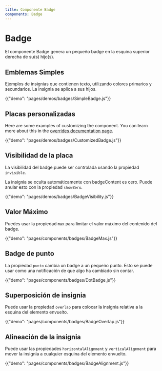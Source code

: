 ```yaml
---
title: Componente Badge
components: Badge
---
```


# Badge

<p class="description">El componente Badge genera un pequeño badge en la esquina superior derecha de su(s) hijo(s).</p>

## Emblemas Simples

Ejemplos de insignias que contienen texto, utilizando colores primarios y secundarios. La insignia se aplica a sus hijos.

{{"demo": "pages/demos/badges/SimpleBadge.js"}}

## Placas personalizadas

Here are some examples of customizing the component. You can learn more about this in the [overrides documentation page](/customization/components/).

{{"demo": "pages/demos/badges/CustomizedBadge.js"}}

## Visibilidad de la placa

La visibilidad del badge puede ser controlada usando la propiedad `invisible`.

La insignia se oculta automáticamente con badgeContent es cero. Puede anular esto con la propiedad `showZero`.

{{"demo": "pages/demos/badges/BadgeVisibility.js"}}

## Valor Máximo

Puedes usar la propiedad `max` para limitar el valor máximo del contenido del badge.

{{"demo": "pages/components/badges/BadgeMax.js"}}

## Badge de punto

La propiedad `punto` cambia un badge a un pequeño punto. Esto se puede usar como una notificación de que algo ha cambiado sin contar.

{{"demo": "pages/components/badges/DotBadge.js"}}

## Superposición de insignia

Puede usar la propiedad `overlap` para colocar la insignia relativa a la esquina del elemento envuelto.

{{"demo": "pages/components/badges/BadgeOverlap.js"}}

## Alineación de la insignia

Puede usar las propiedades `horizontalAlignment` y `verticalAlignment` para mover la insignia a cualquier esquina del elemento envuelto.

{{"demo": "pages/components/badges/BadgeAlignment.js"}}